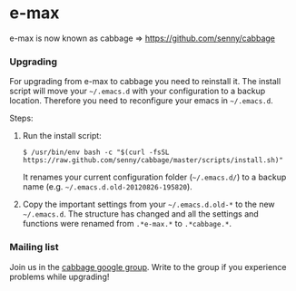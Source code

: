 e-max
=====

e-max is now known as cabbage => https://github.com/senny/cabbage

### Upgrading

For upgrading from e-max to cabbage you need to reinstall it.
The install script will move your `~/.emacs.d` with your configuration
to a backup location.
Therefore you need to reconfigure your emacs in `~/.emacs.d`.

Steps:

  1. Run the install script:

         $ /usr/bin/env bash -c "$(curl -fsSL https://raw.github.com/senny/cabbage/master/scripts/install.sh)"

     It renames your current configuration folder (``~/.emacs.d/``) to
     a backup name (e.g. ``~/.emacs.d.old-20120826-195820``).

  2. Copy the important settings from your ``~/.emacs.d.old-*`` to the
     new ``~/.emacs.d``. The structure has changed and all the
     settings and functions were renamed from `.*e-max.*` to `.*cabbage.*`.

### Mailing list

Join us in the [cabbage google group](https://groups.google.com/forum/#!forum/emacs-cabbage).
Write to the group if you experience problems while upgrading!
